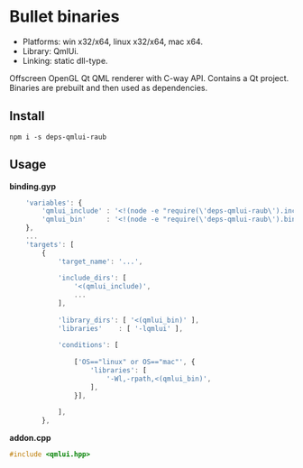 # Bullet binaries

* Platforms: win x32/x64, linux x32/x64, mac x64.
* Library: QmlUi.
* Linking: static dll-type.

Offscreen OpenGL Qt QML renderer with C-way API.
Contains a Qt project. Binaries are prebuilt and then used as dependencies.


## Install

`npm i -s deps-qmlui-raub`


## Usage

**binding.gyp**

```javascript
	'variables': {
		'qmlui_include' : '<!(node -e "require(\'deps-qmlui-raub\').include()")',
		'qmlui_bin'     : '<!(node -e "require(\'deps-qmlui-raub\').bin()")',
	},
	...
	'targets': [
		{
			'target_name': '...',
			
			'include_dirs': [
				'<(qmlui_include)',
				...
			],
			
			'library_dirs': [ '<(qmlui_bin)' ],
			'libraries'    : [ '-lqmlui' ],
			
			'conditions': [
				
				['OS=="linux" or OS=="mac"', {
					'libraries': [
						'-Wl,-rpath,<(qmlui_bin)',
					],
				}],
				
			],
		},
```


**addon.cpp**

```cpp
#include <qmlui.hpp>
```
